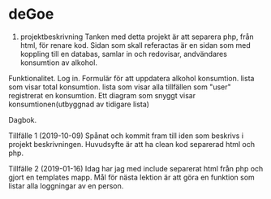# deGoe
1. projektbeskrivning
Tanken med detta projekt är att separera php, från html, för renare kod.
Sidan som skall referactas är en sidan som med koppling till en databas, samlar in och redovisar,
andvändares konsumtion av alkohol.

Funktionalitet.
Log in.
Formulär för att uppdatera alkohol konsumtion.
lista som visar total konsumtion.
lista som visar alla tillfällen som "user" registrerat en konsumtion.
Ett diagram som snyggt visar konsumtionen(utbyggnad av tidigare lista)




Dagbok.

Tillfälle 1 (2019-10-09)
Spånat och kommit fram till iden som beskrivs i projekt beskrivningen.
Huvudsyfte är att ha clean kod separerad html och php. 

Tillfälle 2 (2019-01-16)
Idag har jag med include separerat html från php och gjort en templates mapp.
Mål för nästa lektion är att göra en funktion som listar alla loggningar av en person.
